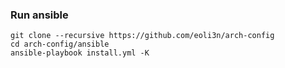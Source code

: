### Run ansible
```
git clone --recursive https://github.com/eoli3n/arch-config
cd arch-config/ansible
ansible-playbook install.yml -K
```
